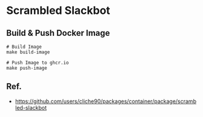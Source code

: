 # Scrambled Slackbot

## Build & Push Docker Image

```
# Build Image
make build-image

# Push Image to ghcr.io
make push-image
```

## Ref.

- https://github.com/users/cliche90/packages/container/package/scrambled-slackbot



